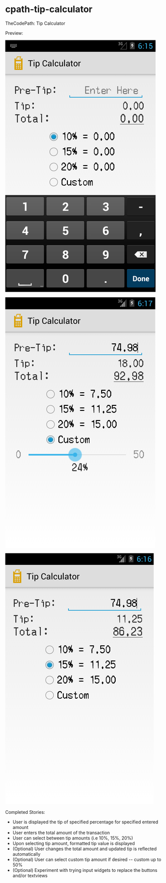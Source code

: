 cpath-tip-calculator
====================

TheCodePath: Tip Calculator

Preview:

![Alt text](assets/sample1.png "Entering the amount.")

![Alt text](assets/sample2.png "Editing custom percentage.")

![Alt text](assets/sample3.png "Final calculated look.")

Completed Stories:
* User is displayed the tip of specified percentage for specified entered amount
* User enters the total amount of the transaction
* User can select between tip amounts (i.e 10%, 15%, 20%)
* Upon selecting tip amount, formatted tip value is displayed
* (Optional) User changes the total amount and updated tip is reflected automatically
* (Optional) User can select custom tip amount if desired -- custom up to 50%
* (Optional) Experiment with trying input widgets to replace the buttons and/or textviews
